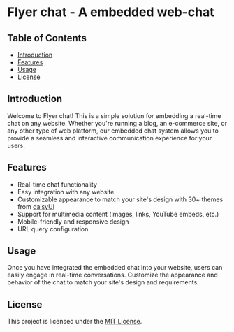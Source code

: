 
# Flyer chat - A embedded web-chat

<!-- Project logo and screenshot section -->

## Table of Contents
- [Introduction](#introduction)
- [Features](#features)
- [Usage](#usage)
- [License](#license)

## Introduction

Welcome to Flyer chat! This is a simple solution for embedding a real-time chat on any website. Whether you're running a blog, an e-commerce site, or any other type of web platform, our embedded chat system allows you to provide a seamless and interactive communication experience for your users.

## Features

- Real-time chat functionality
- Easy integration with any website
- Customizable appearance to match your site's design with 30+ themes from [daisyUI](https://daisyui.com/)
- Support for multimedia content (images, links, YouTube embeds, etc.)
- Mobile-friendly and responsive design
- URL query configuration

## Usage

Once you have integrated the embedded chat into your website, users can easily engage in real-time conversations. Customize the appearance and behavior of the chat to match your site's design and requirements.

## License

This project is licensed under the [MIT License](https://chat.openai.com/c/LICENSE.md).
